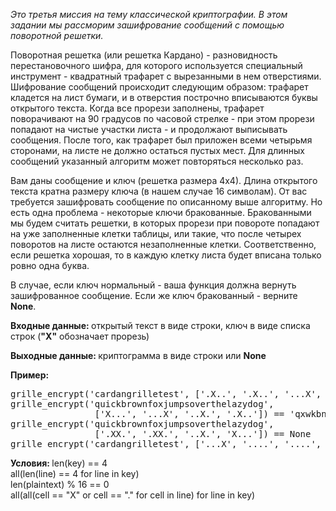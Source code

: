 <p>
<i>
Это третья миссия на тему классической криптографии. В этом задании мы рассморим зашифрование сообщений с помощью поворотной решетки. 
</i>  
</p>

<p>
Поворотная решетка (или решетка Кардано) - разновидность перестановочного шифра, для которого используется специальный инструмент - квадратный трафарет с вырезанными в нем отверстиями. Шифрование сообщений происходит следующим образом: трафарет кладется на лист бумаги, и в отверстия построчно вписываются буквы открытого текста. Когда все прорези заполнены, трафарет поворачивают на 90 градусов по часовой стрелке - при этом прорези попадают на чистые участки листа - и продолжают выписывать сообщения. После того, как трафарет был приложен всеми четырьмя сторонами, на листе не должно остаться пустых мест. Для длинных сообщений указанный алгоритм может повторяться несколько раз.
</p>


<p>
Вам даны сообщение и ключ (решетка размера 4х4). Длина открытого текста кратна размеру ключа (в нашем случае 16 символам). 
    От вас требуется зашифровать сообщение по описанному выше алгоритму. Но есть одна проблема - некоторые ключи бракованные. 
    Бракованными мы будем считать решетки, в которых прорези при повороте попадают на уже заполненные клетки таблицы, или такие, 
    что после четырех поворотов на листе остаются незаполненные клетки. 
    Соответственно, если решетка хорошая, то в каждую клетку листа будет вписана только ровно одна буква.
</p>



<p>
В случае, если ключ нормальный - ваша функция должна вернуть зашифрованное сообщение. Если же ключ бракованный - верните <b>None</b>.
</p>

<p>
    <strong>Входные данные: </strong> открытый текст в виде строки, ключ в виде списка строк (<b>"Х"</b> обозначает прорезь)
</p>

<p>
    <strong>Выходные данные: </strong> криптограмма в виде строки или <b>None</b>
</p>


<!-- Give some usage examples -->
<div class="for_info_only">
    <p>
        <strong>Пример:</strong>
    </p>
<pre class="brush: python">
grille_encrypt('cardangrilletest', ['.X..', '.X..', '...X', 'X...']) == 'actilangeslrdret'
grille_encrypt('quickbrownfoxjumpsoverthelazydog',
                ['X...', '...X', '..X.', '.X..']) == 'qxwkbnjufriumcoopyeerldsatoogvhz'
grille_encrypt('quickbrownfoxjumpsoverthelazydog', 
                ['.XX.', '.XX.', '..X.', 'X...']) == None
grille_encrypt('cardangrilletest', ['...X', '....', '....', '....']) == None        
</pre>
</div>

<p>
 <strong>
  Условия:
 </strong>
 len(key) == 4
 <br/>
 all(len(line) == 4 for line in key)
 <br/>
 len(plaintext) % 16 == 0
 <br/>
 all(all(cell == "X" or cell == "." for cell in line) for line in key)
 <br/>
</p>
